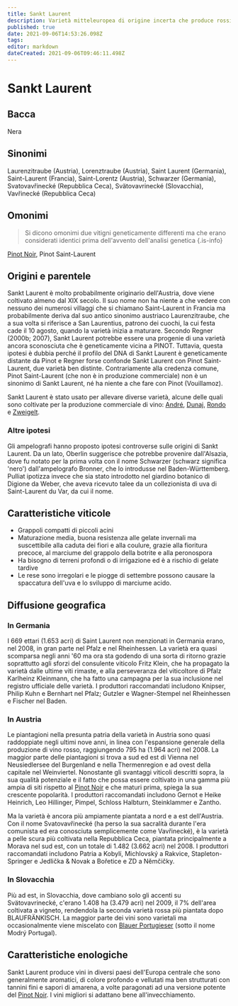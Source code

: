 ```yaml
---
title: Sankt Laurent
description: Varietà mitteleuropea di origine incerta che produce rossi vellutati.
published: true
date: 2021-09-06T14:53:26.098Z
tags: 
editor: markdown
dateCreated: 2021-09-06T09:46:11.498Z
---
```


# Sankt Laurent

## Bacca
Nera
## Sinonimi
Laurenzitraube (Austria), Lorenztraube (Austria), Saint Laurent (Germania), Saint-Laurent (Francia), Saint-Lorentz (Austria), Schwarzer (Germania), Svatovavřinecké (Repubblica Ceca), Svätovavrinecké (Slovacchia), Vavřinecké (Repubblica Ceca)

## Omonimi
> Si dicono omonimi due vitigni geneticamente differenti ma che erano considerati identici prima dell'avvento dell'analisi genetica
{.is-info}

[Pinot Noir](/vitigni/bacca-nera/pinot-noir), Pinot Saint-Laurent

## Origini e parentele
Sankt Laurent è molto probabilmente originario dell'Austria, dove viene coltivato almeno dal XIX secolo. Il suo nome non ha niente a che vedere con nessuno dei numerosi villaggi che si chiamano Saint-Laurent in Francia ma probabilmente deriva dal suo antico sinonimo austriaco Laurenzitraube, che a sua volta si riferisce a San Laurentius, patrono dei cuochi, la cui festa cade il 10 agosto, quando la varietà inizia a maturare. Secondo Regner (2000b; 2007), Sankt Laurent potrebbe essere una progenie di una varietà ancora sconosciuta che è geneticamente vicina a PINOT. Tuttavia, questa ipotesi è dubbia perché il profilo del DNA di Sankt Laurent è geneticamente distante da Pinot e Regner forse confonde Sankt Laurent con Pinot Saint-Laurent, due varietà ben distinte. Contrariamente alla credenza comune, Pinot Saint-Laurent (che non è in produzione commerciale) non è un sinonimo di Sankt Laurent, né ha niente a che fare con Pinot (Vouillamoz).

Sankt Laurent è stato usato per allevare diverse varietà, alcune delle quali sono coltivate per la produzione commerciale di vino: [André](/vitigni/bacca-nera/andre), [Dunaj](/vitigni/bacca-nera/dunaj), [Rondo](/vitigni/bacca-nera/rondo) e [Zweigelt](/vitigni/bacca-nera/zweigelt).

### Altre ipotesi

Gli ampelografi hanno proposto ipotesi controverse sulle origini di Sankt Laurent. Da un lato, Oberlin suggerisce che potrebbe provenire dall'Alsazia, dove fu notato per la prima volta con il nome Schwarzer (schwarz significa 'nero') dall'ampelografo Bronner, che lo introdusse nel Baden-Württemberg. Pulliat ipotizza invece che sia stato introdotto nel giardino botanico di Digione da Weber, che aveva ricevuto talee da un collezionista di uva di Saint-Laurent du Var, da cui il nome.

## Caratteristiche viticole
- Grappoli compatti di piccoli acini
- Maturazione media, buona resistenza alle gelate invernali ma suscettibile alla caduta dei fiori e alla coulure, grazie alla fioritura precoce, al marciume del grappolo della botrite e alla peronospora
- Ha bisogno di terreni profondi o di irrigazione ed è a rischio di gelate tardive
- Le rese sono irregolari e le piogge di settembre possono causare la spaccatura dell'uva e lo sviluppo di marciume acido.

## Diffusione geografica

### In Germania

I 669 ettari (1.653 acri) di Saint Laurent non menzionati in Germania erano, nel 2008, in gran parte nel Pfalz e nel Rheinhessen. La varietà era quasi scomparsa negli anni '60 ma ora sta godendo di una sorta di ritorno grazie soprattutto agli sforzi del consulente viticolo Fritz Klein, che ha propagato la varietà dalle ultime viti rimaste, e alla perseveranza del viticoltore di Pfalz Karlheinz Kleinmann, che ha fatto una campagna per la sua inclusione nel registro ufficiale delle varietà. I produttori raccomandati includono Knipser, Philip Kuhn e Bernhart nel Pfalz; Gutzler e Wagner-Stempel nel Rheinhessen e Fischer nel Baden.

### In Austria
Le piantagioni nella presunta patria della varietà in Austria sono quasi raddoppiate negli ultimi nove anni, in linea con l'espansione generale della produzione di vino rosso, raggiungendo 795 ha (1.964 acri) nel 2008. La maggior parte delle piantagioni si trova a sud ed est di Vienna nel Neusiedlersee del Burgenland e nella Thermenregion e ad ovest della capitale nel Weinviertel. Nonostante gli svantaggi viticoli descritti sopra, la sua qualità potenziale e il fatto che possa essere coltivato in una gamma più ampia di siti rispetto al [Pinot Noir](/vitigni/bacca-nera/pinot-noir) e che maturi prima, spiega la sua crescente popolarità. I produttori raccomandati includono Gernot e Heike Heinrich, Leo Hillinger, Pimpel, Schloss Halbturn, Steinklammer e Zantho.

Ma la varietà è ancora più ampiamente piantata a nord e a est dell'Austria. Con il nome Svatovavřinecké (ha perso la sua sacralità durante l'era comunista ed era conosciuta semplicemente come Vavřinecké), è la varietà a pelle scura più coltivata nella Repubblica Ceca, piantata principalmente a Morava nel sud est, con un totale di 1.482 (3.662 acri) nel 2008. I produttori raccomandati includono Patria a Kobylí, Michlovský a Rakvice, Stapleton-Springer e Jedlička & Novak a Bořetice e ZD a Němčičky.

### In Slovacchia

Più ad est, in Slovacchia, dove cambiano solo gli accenti su Svätovavrinecké, c'erano 1.408 ha (3.479 acri) nel 2009, il 7% dell'area coltivata a vigneto, rendendola la seconda varietà rossa più piantata dopo BLAUFRÄNKISCH. La maggior parte dei vini sono varietali ma occasionalmente viene miscelato con [Blauer Portugieser](/vitigni/bacca-nera/blauer-portugieser) (sotto il nome Modrý Portugal).

## Caratteristiche enologiche
Sankt Laurent produce vini in diversi paesi dell'Europa centrale che sono generalmente aromatici, di colore profondo e vellutati ma ben strutturati con tannini fini e sapori di amarena, a volte paragonati ad una versione potente del [Pinot Noir](/vitigni/bacca-nera/pinot-noir). I vini migliori si adattano bene all'invecchiamento.
